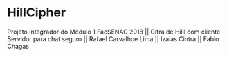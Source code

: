 # HillCipher
Projeto Integrador do Modulo 1 FacSENAC 2018 || Cifra de Hilll com cliente Servidor para chat seguro || Rafael Carvalhoe Lima || Izaias Cintra || Fabio Chagas
